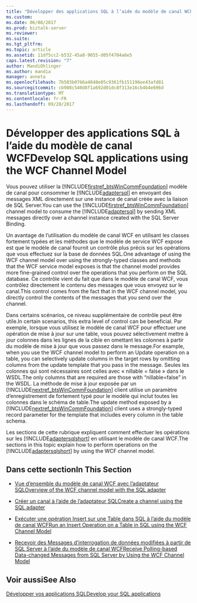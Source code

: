 ```yaml
---
title: "Développer des applications SQL à l’aide du modèle de canal WCF | Documents Microsoft"
ms.custom: 
ms.date: 06/08/2017
ms.prod: biztalk-server
ms.reviewer: 
ms.suite: 
ms.tgt_pltfrm: 
ms.topic: article
ms.assetid: 11df5cc2-b532-45a8-9055-d05f4704a6e5
caps.latest.revision: "7"
author: MandiOhlinger
ms.author: mandia
manager: anneta
ms.openlocfilehash: 7b503b0766a4848e05c9361fb151196ee43afd81
ms.sourcegitcommit: cb908c540d8f1a692d01dc8f313e16cb4b4e696d
ms.translationtype: MT
ms.contentlocale: fr-FR
ms.lasthandoff: 09/20/2017
---
```

# <a name="develop-sql-applications-using-the-wcf-channel-model"></a><span data-ttu-id="4c57d-102">Développer des applications SQL à l’aide du modèle de canal WCF</span><span class="sxs-lookup"><span data-stu-id="4c57d-102">Develop SQL applications using the WCF Channel Model</span></span>
<span data-ttu-id="4c57d-103">Vous pouvez utiliser la [!INCLUDE[firstref_btsWinCommFoundation](../../includes/firstref-btswincommfoundation-md.md)] modèle de canal pour consommer le [!INCLUDE[adaptersql](../../includes/adaptersql-md.md)] en envoyant des messages XML directement sur une instance de canal créée avec la liaison de SQL Server.</span><span class="sxs-lookup"><span data-stu-id="4c57d-103">You can use the [!INCLUDE[firstref_btsWinCommFoundation](../../includes/firstref-btswincommfoundation-md.md)] channel model to consume the [!INCLUDE[adaptersql](../../includes/adaptersql-md.md)] by sending XML messages directly over a channel instance created with the SQL Server Binding.</span></span>  
  
 <span data-ttu-id="4c57d-104">Un avantage de l’utilisation du modèle de canal WCF en utilisant les classes fortement typées et les méthodes que le modèle de service WCF expose est que le modèle de canal fournit un contrôle plus précis sur les opérations que vous effectuez sur la base de données SQL.</span><span class="sxs-lookup"><span data-stu-id="4c57d-104">One advantage of using the WCF channel model over using the strongly-typed classes and methods that the WCF service model exposes is that the channel model provides more fine-grained control over the operations that you perform on the SQL database.</span></span> <span data-ttu-id="4c57d-105">Ce contrôle vient du fait que dans le modèle de canal WCF, vous contrôlez directement le contenu des messages que vous envoyez sur le canal.</span><span class="sxs-lookup"><span data-stu-id="4c57d-105">This control comes from the fact that in the WCF channel model, you directly control the contents of the messages that you send over the channel.</span></span>  
  
 <span data-ttu-id="4c57d-106">Dans certains scénarios, ce niveau supplémentaire de contrôle peut être utile.</span><span class="sxs-lookup"><span data-stu-id="4c57d-106">In certain scenarios, this extra level of control can be beneficial.</span></span> <span data-ttu-id="4c57d-107">Par exemple, lorsque vous utilisez le modèle de canal WCF pour effectuer une opération de mise à jour sur une table, vous pouvez sélectivement mettre à jour colonnes dans les lignes de la cible en omettant les colonnes à partir du modèle de mise à jour que vous passez dans le message.</span><span class="sxs-lookup"><span data-stu-id="4c57d-107">For example, when you use the WCF channel model to perform an Update operation on a table, you can selectively update columns in the target rows by omitting columns from the update template that you pass in the message.</span></span> <span data-ttu-id="4c57d-108">Seules les colonnes qui sont nécessaires sont celles avec « nillable = false » dans le WSDL.</span><span class="sxs-lookup"><span data-stu-id="4c57d-108">The only columns that are required are those with “nillable=false” in the WSDL.</span></span> <span data-ttu-id="4c57d-109">La méthode de mise à jour exposée par un [!INCLUDE[nextref_btsWinCommFoundation](../../includes/nextref-btswincommfoundation-md.md)] client utilise un paramètre d’enregistrement de fortement typé pour le modèle qui inclut toutes les colonnes dans le schéma de table.</span><span class="sxs-lookup"><span data-stu-id="4c57d-109">The update method exposed by a [!INCLUDE[nextref_btsWinCommFoundation](../../includes/nextref-btswincommfoundation-md.md)] client uses a strongly-typed record parameter for the template that includes every column in the table schema.</span></span>  
  
 <span data-ttu-id="4c57d-110">Les sections de cette rubrique expliquent comment effectuer les opérations sur les [!INCLUDE[adaptersqlshort](../../includes/adaptersqlshort-md.md)] en utilisant le modèle de canal WCF.</span><span class="sxs-lookup"><span data-stu-id="4c57d-110">The sections in this topic explain how to perform operations on the [!INCLUDE[adaptersqlshort](../../includes/adaptersqlshort-md.md)] by using the WCF channel model.</span></span>  
  
## <a name="in-this-section"></a><span data-ttu-id="4c57d-111">Dans cette section</span><span class="sxs-lookup"><span data-stu-id="4c57d-111">In This Section</span></span>  
  
-   [<span data-ttu-id="4c57d-112">Vue d’ensemble du modèle de canal WCF avec l’adaptateur SQL</span><span class="sxs-lookup"><span data-stu-id="4c57d-112">Overview of the WCF channel model with the SQL adapter</span></span>](../../adapters-and-accelerators/adapter-sql/overview-of-the-wcf-channel-model-with-the-sql-adapter.md)  
  
-   [<span data-ttu-id="4c57d-113">Créer un canal à l’aide de l’adaptateur SQL</span><span class="sxs-lookup"><span data-stu-id="4c57d-113">Create a channel using the SQL adapter</span></span>](../../adapters-and-accelerators/adapter-sql/create-a-channel-using-the-sql-adapter.md)  
  
-   [<span data-ttu-id="4c57d-114">Exécuter une opération Insert sur une Table dans SQL à l’aide du modèle de canal WCF</span><span class="sxs-lookup"><span data-stu-id="4c57d-114">Run an Insert Operation on a Table in SQL using the WCF Channel Model</span></span>](../../adapters-and-accelerators/adapter-sql/run-an-insert-operation-on-a-table-in-sql-using-the-wcf-channel-model.md)  
  
-   [<span data-ttu-id="4c57d-115">Recevoir des Messages d’interrogation de données modifiées à partir de SQL Server à l’aide du modèle de canal WCF</span><span class="sxs-lookup"><span data-stu-id="4c57d-115">Receive Polling-based Data-changed Messages from SQL Server by Using the WCF Channel Model</span></span>](../../adapters-and-accelerators/adapter-sql/receive-polling-based-data-changed-messages-from-sql-server-using-a-wcf-channel.md)  
  
## <a name="see-also"></a><span data-ttu-id="4c57d-116">Voir aussi</span><span class="sxs-lookup"><span data-stu-id="4c57d-116">See Also</span></span>  
[<span data-ttu-id="4c57d-117">Développer vos applications SQL</span><span class="sxs-lookup"><span data-stu-id="4c57d-117">Develop your SQL applications</span></span>](../../adapters-and-accelerators/adapter-sql/develop-your-sql-applications.md)